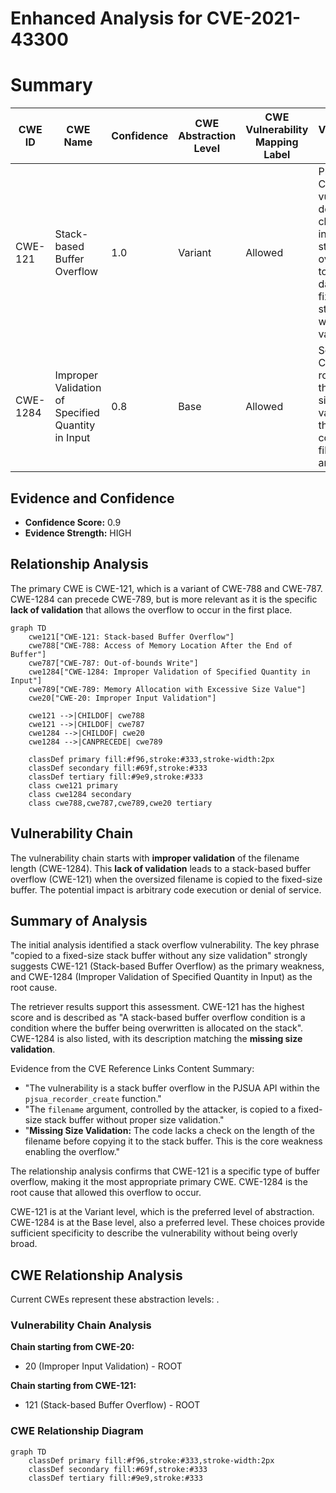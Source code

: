 # Enhanced Analysis for CVE-2021-43300

# Summary
| CWE ID | CWE Name | Confidence | CWE Abstraction Level | CWE Vulnerability Mapping Label | CWE-Vulnerability Mapping Notes |
|---|---|---|---|---|---|
| CWE-121 | Stack-based Buffer Overflow | 1.0 | Variant | Allowed | Primary CWE. The vulnerability description clearly indicates a stack overflow due to copying data to a fixed-size stack buffer without size validation. |
| CWE-1284 | Improper Validation of Specified Quantity in Input | 0.8 | Base | Allowed | Secondary CWE. The root cause is the missing size validation of the attacker-controlled filename argument. |

## Evidence and Confidence

*   **Confidence Score:** 0.9
*   **Evidence Strength:** HIGH

## Relationship Analysis
The primary CWE is CWE-121, which is a variant of CWE-788 and CWE-787. CWE-1284 can precede CWE-789, but is more relevant as it is the specific **lack of validation** that allows the overflow to occur in the first place.

```mermaid
graph TD
    cwe121["CWE-121: Stack-based Buffer Overflow"]
    cwe788["CWE-788: Access of Memory Location After the End of Buffer"]
    cwe787["CWE-787: Out-of-bounds Write"]
    cwe1284["CWE-1284: Improper Validation of Specified Quantity in Input"]
    cwe789["CWE-789: Memory Allocation with Excessive Size Value"]
    cwe20["CWE-20: Improper Input Validation"]

    cwe121 -->|CHILDOF| cwe788
    cwe121 -->|CHILDOF| cwe787
    cwe1284 -->|CHILDOF| cwe20
    cwe1284 -->|CANPRECEDE| cwe789

    classDef primary fill:#f96,stroke:#333,stroke-width:2px
    classDef secondary fill:#69f,stroke:#333
    classDef tertiary fill:#9e9,stroke:#333
    class cwe121 primary
    class cwe1284 secondary
    class cwe788,cwe787,cwe789,cwe20 tertiary
```

## Vulnerability Chain
The vulnerability chain starts with **improper validation** of the filename length (CWE-1284). This **lack of validation** leads to a stack-based buffer overflow (CWE-121) when the oversized filename is copied to the fixed-size buffer. The potential impact is arbitrary code execution or denial of service.

## Summary of Analysis
The initial analysis identified a stack overflow vulnerability. The key phrase "copied to a fixed-size stack buffer without any size validation" strongly suggests CWE-121 (Stack-based Buffer Overflow) as the primary weakness, and CWE-1284 (Improper Validation of Specified Quantity in Input) as the root cause.

The retriever results support this assessment. CWE-121 has the highest score and is described as "A stack-based buffer overflow condition is a condition where the buffer being overwritten is allocated on the stack". CWE-1284 is also listed, with its description matching the **missing size validation**.

Evidence from the CVE Reference Links Content Summary:
*   "The vulnerability is a stack buffer overflow in the PJSUA API within the `pjsua_recorder_create` function."
*   "The `filename` argument, controlled by the attacker, is copied to a fixed-size stack buffer without proper size validation."
*   "**Missing Size Validation:** The code lacks a check on the length of the filename before copying it to the stack buffer. This is the core weakness enabling the overflow."

The relationship analysis confirms that CWE-121 is a specific type of buffer overflow, making it the most appropriate primary CWE. CWE-1284 is the root cause that allowed this overflow to occur.

CWE-121 is at the Variant level, which is the preferred level of abstraction. CWE-1284 is at the Base level, also a preferred level. These choices provide sufficient specificity to describe the vulnerability without being overly broad.


## CWE Relationship Analysis

Current CWEs represent these abstraction levels: .


### Vulnerability Chain Analysis

**Chain starting from CWE-20:**
- 20 (Improper Input Validation) - ROOT


**Chain starting from CWE-121:**
- 121 (Stack-based Buffer Overflow) - ROOT



### CWE Relationship Diagram

```mermaid
graph TD
    classDef primary fill:#f96,stroke:#333,stroke-width:2px
    classDef secondary fill:#69f,stroke:#333
    classDef tertiary fill:#9e9,stroke:#333
```